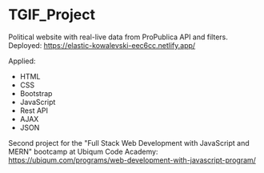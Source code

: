 # TGIF_Project

Political website with real-live data from ProPublica API and filters.  
Deployed: https://elastic-kowalevski-eec6cc.netlify.app/

Applied:
- HTML
- CSS
- Bootstrap
- JavaScript
- Rest API
- AJAX
- JSON

Second project for the "Full Stack Web Development with JavaScript and MERN" bootcamp at Ubiqum Code Academy:
https://ubiqum.com/programs/web-development-with-javascript-program/
